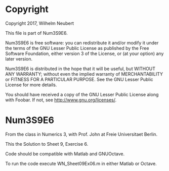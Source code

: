# Copyright
Copyright 2017, Wilhelm Neubert

This file is part of Num3S9E6.

Num3S9E6 is free software: you can redistribute it and/or modify
it under the terms of the GNU Lesser Public License as published by
the Free Software Foundation, either version 3 of the License, or
(at your option) any later version.

Num3S9E6 is distributed in the hope that it will be useful,
but WITHOUT ANY WARRANTY; without even the implied warranty of
MERCHANTABILITY or FITNESS FOR A PARTICULAR PURPOSE.  See the
GNU Lesser Public License for more details.

You should have received a copy of the GNU Lesser Public License
along with Foobar.  If not, see <http://www.gnu.org/licenses/>.



# Num3S9E6




From the class in Numerics 3, with Prof. John at Freie Universitaet Berlin.

This the Solution to Sheet 9, Exercise 6.

Code should be compatible with Matlab and GNUOctave.

To run the code execute WN_Sheet09Ex06.m in either Matlab or Octave.


